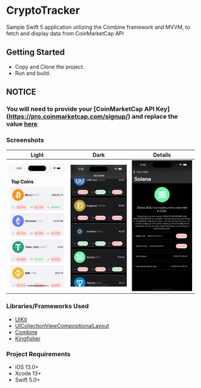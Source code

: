 # CryptoTracker
Sample Swift 5 application utilizing the Combine framework and MVVM, to fetch and display data from CoinMarketCap API


## Getting Started
- Copy and Clone the project.
- Run and build.

## NOTICE
### You will need to provide your [CoinMarketCap API Key] (https://pro.coinmarketcap.com/signup/) and replace the value [here](https://github.com/CharlesAE/CryptoTracker/blob/main/CryptoTracker/Util/Constants.swift) 


### Screenshots
Light            |  Dark |  Details
:-------------------------:|:-------------------------:|:-------------------------:
![alt text](https://github.com/CharlesAE/CryptoTracker/blob/main/Simulator%20Screenshot%20-%20iPhone%2014%20Pro%20-%202023-09-23%20at%2005.31.12.png)  |   ![alt text](https://github.com/CharlesAE/CryptoTracker/blob/main/Simulator%20Screenshot%20-%20iPhone%2014%20Pro%20-%202023-09-23%20at%2005.34.27.png)  |   ![alt text](https://github.com/CharlesAE/CryptoTracker/blob/main/Simulator%20Screenshot%20-%20iPhone%2014%20Pro%20-%202023-09-23%20at%2005.34.36.png) 


### Libraries/Frameworks Used
* [UIKit](https://developer.apple.com/documentation/uikit)
* [UICollectionViewCompositionalLayout](https://developer.apple.com/documentation/uikit/uicollectionviewcompositionallayout)
* [Combine](https://developer.apple.com/documentation/combine)
* [Kingfisher](https://github.com/onevcat/Kingfisher)

### Project Requirements
* iOS 13.0+
* Xcode 13+
* Swift 5.0+
